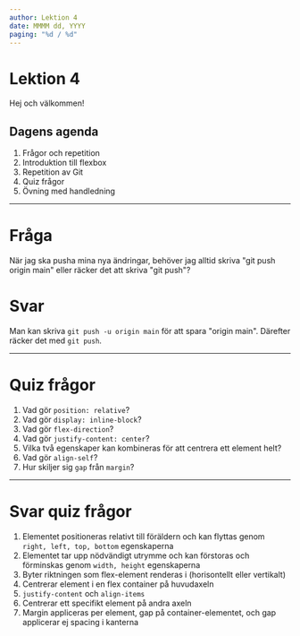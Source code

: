 ```yaml
---
author: Lektion 4
date: MMMM dd, YYYY
paging: "%d / %d"
---
```


# Lektion 4

Hej och välkommen!

## Dagens agenda

1. Frågor och repetition
2. Introduktion till flexbox
3. Repetition av Git
4. Quiz frågor
5. Övning med handledning

---

# Fråga

När jag ska pusha mina nya ändringar, behöver jag alltid skriva "git push origin main" eller räcker det att skriva "git push"?

# Svar

Man kan skriva `git push -u origin main` för att spara "origin main". Därefter räcker det med  `git push`.

---

# Quiz frågor

1.  Vad gör `position: relative`?
2.  Vad gör `display: inline-block`?
3.  Vad gör `flex-direction`?
4.  Vad gör `justify-content: center`?
5.  Vilka två egenskaper kan kombineras för att centrera ett element helt?
6.  Vad gör `align-self`?
7.  Hur skiljer sig `gap` från `margin`?

---

# Svar quiz frågor

1. Elementet positioneras relativt till föräldern och kan flyttas genom `right, left, top, bottom` egenskaperna
2. Elementet tar upp nödvändigt utrymme och kan förstoras och förminskas genom `width, height` egenskaperna
3. Byter riktningen som flex-element renderas i (horisontellt eller vertikalt)
4. Centrerar element i en flex container på huvudaxeln
5. `justify-content` och `align-items`
6. Centrerar ett specifikt element på andra axeln
7. Margin appliceras per element, gap på container-elementet, och gap applicerar ej spacing i kanterna
